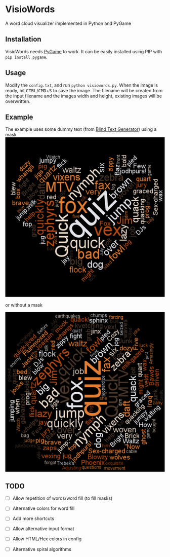 # VisioWords
A word cloud visualizer implemented in Python and PyGame

## Installation
VisioWords needs [PyGame](https://bitbucket.org/pygame/pygame) to work. It can be easily installed using PIP with `pip install pygame`. 

## Usage
Modify the `config.txt`, and run `python visiowords.py`.
When the image is ready, hit <kbd>CTRL</kbd>/<kbd>CMD</kbd>+<kbd>S</kbd> to save the image. The filename will be created from the input filename and the images width and height, existing images will be overwritten.

## Example
The example uses some dummy text (from [Blind Text Generator](http://www.blindtextgenerator.com)) using a mask
![Example using a mask](example_mask.png)

or without a mask

![Example without a mask](example.png)

## TODO
- [ ] Allow repetition of words/word fill (to fill masks)
- [ ] Alternative colors for word fill
- [ ] Add more shortcuts
- [ ] Allow alternative input format
- [ ] Allow HTML/Hex colors in config
- [ ] Alternative spiral algorithms

